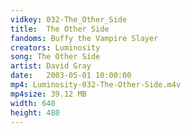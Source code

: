 ```yaml
---
vidkey: 032-The_Other_Side
title:  The Other Side
fandoms: Buffy the Vampire Slayer
creators: Luminosity
song: The Other Side
artist: David Gray
date:   2003-05-01 10:00:00
mp4: Luminosity-032-The-Other-Side.m4v
mp4size: 39.12 MB
width: 640
height: 480
---
```



  